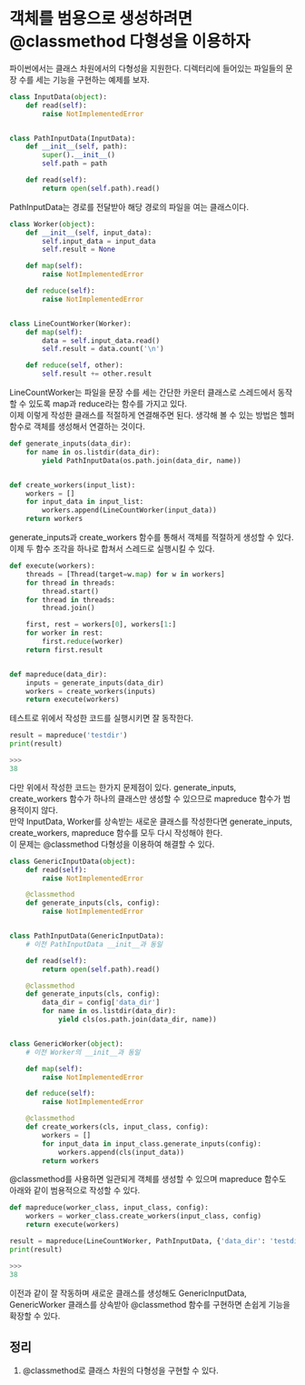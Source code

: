 # 객체를 범용으로 생성하려면 @classmethod 다형성을 이용하자

파이썬에서는 클래스 차원에서의 다형성을 지원한다. 디렉터리에 들어있는 파일들의 문장 수를 세는 기능을 구현하는 예제를 보자.
```py
class InputData(object):
    def read(self):
        raise NotImplementedError


class PathInputData(InputData):
    def __init__(self, path):
        super().__init__()
        self.path = path

    def read(self):
        return open(self.path).read()
```

PathInputData는 경로를 전달받아 해당 경로의 파일을 여는 클래스이다.
```py
class Worker(object):
    def __init__(self, input_data):
        self.input_data = input_data
        self.result = None

    def map(self):
        raise NotImplementedError

    def reduce(self):
        raise NotImplementedError


class LineCountWorker(Worker):
    def map(self):
        data = self.input_data.read()
        self.result = data.count('\n')

    def reduce(self, other):
        self.result += other.result
```

LineCountWorker는 파일을 문장 수를 세는 간단한 카운터 클래스로 스레드에서 동작할 수 있도록 map과 reduce라는 함수를 가지고 있다. <br>
이제 이렇게 작성한 클래스를 적절하게 연결해주면 된다. 생각해 볼 수 있는 방법은 헬퍼 함수로 객체를 생성해서 연결하는 것이다.
```py
def generate_inputs(data_dir):
    for name in os.listdir(data_dir):
        yield PathInputData(os.path.join(data_dir, name))


def create_workers(input_list):
    workers = []
    for input_data in input_list:
        workers.append(LineCountWorker(input_data))
    return workers
```

generate_inputs과 create_workers 함수를 통해서 객체를 적절하게 생성할 수 있다.<br>
이제 두 함수 조각을 하나로 합쳐서 스레드로 실행시킬 수 있다.
```py
def execute(workers):
    threads = [Thread(target=w.map) for w in workers]
    for thread in threads:
        thread.start()
    for thread in threads:
        thread.join()

    first, rest = workers[0], workers[1:]
    for worker in rest:
        first.reduce(worker)
    return first.result


def mapreduce(data_dir):
    inputs = generate_inputs(data_dir)
    workers = create_workers(inputs)
    return execute(workers)
```

테스트로 위에서 작성한 코드를 실행시키면 잘 동작한다.
```py
result = mapreduce('testdir')
print(result)

>>>
38
```

다만 위에서 작성한 코드는 한가지 문제점이 있다. generate_inputs, create_workers 함수가 하나의 클래스만 생성할 수 있으므로 mapreduce 함수가 범용적이지 않다. <br>
만약 InputData, Worker를 상속받는 새로운 클래스를 작성한다면 generate_inputs, create_workers, mapreduce 함수를 모두 다시 작성해야 한다. <br>
이 문제는 @classmethod 다형성을 이용하여 해결할 수 있다.
```py
class GenericInputData(object):
    def read(self):
        raise NotImplementedError

    @classmethod
    def generate_inputs(cls, config):
        raise NotImplementedError


class PathInputData(GenericInputData):
    # 이전 PathInputData __init__과 동일

    def read(self):
        return open(self.path).read()

    @classmethod
    def generate_inputs(cls, config):
        data_dir = config['data_dir']
        for name in os.listdir(data_dir):
            yield cls(os.path.join(data_dir, name))


class GenericWorker(object):
    # 이전 Worker의 __init__과 동일

    def map(self):
        raise NotImplementedError

    def reduce(self):
        raise NotImplementedError

    @classmethod
    def create_workers(cls, input_class, config):
        workers = []
        for input_data in input_class.generate_inputs(config):
            workers.append(cls(input_data))
        return workers
```

@classmethod를 사용하면 일관되게 객체를 생성할 수 있으며 mapreduce 함수도 아래와 같이 범용적으로 작성할 수 있다.
```py
def mapreduce(worker_class, input_class, config):
    workers = worker_class.create_workers(input_class, config)
    return execute(workers)

result = mapreduce(LineCountWorker, PathInputData, {'data_dir': 'testdir'})
print(result)

>>>
38
```

이전과 같이 잘 작동하며 새로운 클래스를 생성해도 GenericInputData, GenericWorker 클래스를 상속받아 @classmethod 함수를 구현하면 손쉽게 기능을 확장할 수 있다.

## 정리
1. @classmethod로 클래스 차원의 다형성을 구현할 수 있다.